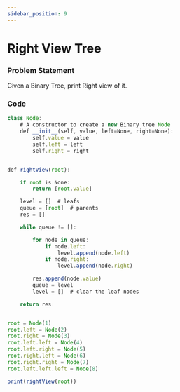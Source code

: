 ```yaml
---
sidebar_position: 9
---
```


# Right View Tree

### Problem Statement

Given a Binary Tree, print Right view of it.

<!-- <iframe width="768" height="432" src="https://miro.com/app/live-embed/o9J_l7I441E=/?moveToViewport=-2029,-243,992,463" frameBorder="0" scrolling="no" allowFullScreen></iframe> -->

### Code

```jsx title="python code"
class Node:
    # A constructor to create a new Binary tree Node
    def __init__(self, value, left=None, right=None):
        self.value = value
        self.left = left
        self.right = right


def rightView(root):

    if root is None:
        return [root.value]

    level = []  # leafs
    queue = [root]  # parents
    res = []

    while queue != []:

        for node in queue:
            if node.left:
                level.append(node.left)
            if node.right:
                level.append(node.right)

        res.append(node.value)
        queue = level
        level = []  # clear the leaf nodes

    return res


root = Node(1)
root.left = Node(2)
root.right = Node(3)
root.left.left = Node(4)
root.left.right = Node(5)
root.right.left = Node(6)
root.right.right = Node(7)
root.left.left.left = Node(8)

print(rightView(root))
```
